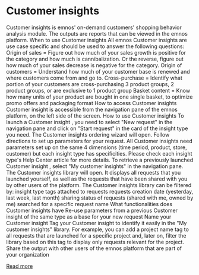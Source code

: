 # Customer insights

Customer insights
 is emnos' on-demand customers' shopping behavior analysis module. The outputs are reports that can be viewed in the emnos platform.
When to use Customer insights
All emnos Customer insights are use case specific and should be used to answer the following questions:
Origin of sales
 = Figure out how much of your sales growth is positive for the category and how much is cannibalization. Or the reverse, figure out how much of your sales decrease is negative for the category.
Origin of customers
 = Understand how much of your customer base is renewed and where customers come from and go to.
Cross-purchase
 = Identify what portion of your customers are cross-purchasing 3 product groups, 2 product groups, or are exclusive to 1 product group
Basket content
 = Know how many units of your product are bought in one single basket, to optimize promo offers and packaging format 
How to access Customer insights
Customer insight is accessible from the navigation pane of the emnos platform, on the left side of the screen.
How to use Customer insights
To launch a Customer insight
, you need to select "New request" in the navigation pane and click on "Start request" in the card of the insight type you need. 
The Customer insights ordering wizard will open. Follow directions to set up parameters for your request. All Customer insights need parameters set up on the same 4 dimensions (time period, product, store, customer) but each insight type has specificities. Please check each insight type's Help Center article for more details.
To retrieve a previously launched Customer insight
, select "My customer insights" in the navigation pane. The Customer insights library will open. It displays all requests that you launched yourself, as well as the requests that have been shared with you by other users of the platform. The Customer insights library can be filtered by:
insight type
tags attached to requests
requests creation date (yesterday, last week, last month)
sharing status of requests (shared with me, owned by me)
searched for a specific request name
What functionalities does Customer insights have
Re-use parameters from a previous Customer insight of the same type as a base for your new request
Name your Customer insight
Tag your Customer insight to identify it easily in the "My customer insights" library. For example, you can add a project name tag to all requests that are launched for a specific project and, later on, filter the library based on this tag to display only requests relevant for the project.
Share the output with other users of the emnos platform that are part of your organization

[Read more](https://help.emnos.com/help/customer-insights-customer-insights)